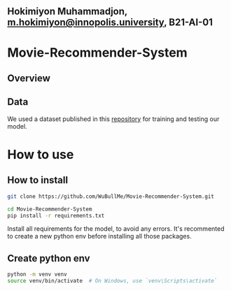 ## Hokimiyon Muhammadjon, m.hokimiyon@innopolis.university, 	B21-AI-01

# Movie-Recommender-System

## Overview



## Data

We used a dataset published in this [repository](https://grouplens.org/datasets/movielens/100k/) for training and testing our model.


# How to use
## How to install
```bash
git clone https://github.com/WuBullMe/Movie-Recommender-System.git

cd Movie-Recommender-System
pip install -r requirements.txt
```

Install all requirements for the model, to avoid any errors. It's recommented to create a new python env before installing all those packages.

## Create python env
```bash
python -m venv venv
source venv/bin/activate  # On Windows, use `venv\Scripts\activate`
```

